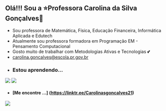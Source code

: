 ## Olá!!! Sou a ⭐Professora Carolina da Silva Gonçalves🌹
- Sou professora de Matemática, Física, Educação Financeira, Informática Aplicada e Edutech 
-  Atualmente sou professora formadora em Programação EM - Pensamento Computacional
- Gosto muito de trabalhar com Metodologias Ativas e Tecnologias :two_hearts:
- carolina.goncalves@escola.pr.gov.br
- ### Estou aprendendo...
[![](https://img.shields.io/badge/JavaScript-323330?style=for-the-badge&logo=javascript&logoColor=F7DF1E)](https://editor.p5js.org/)
[![](https://img.shields.io/badge/Scratch-4D97FF?style=for-the-badge&logo=Scratch&logoColor=white)](https://scratch.mit.edu/)
  - #### [Me encontre ...] (https://linktr.ee/Carolinasgoncalves21)
[![](https://img.shields.io/badge/Instagram-E4405F?style=for-the-badge&logo=instagram&logoColor=white)](http://www.instagram.com/carolinasgoncalves21/)
